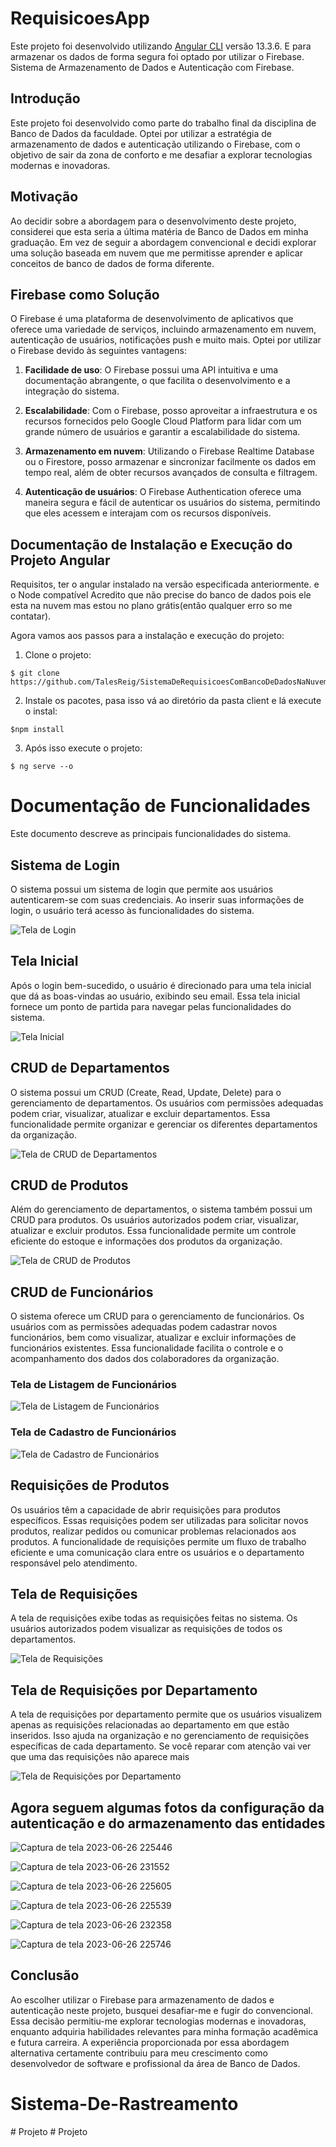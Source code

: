 # RequisicoesApp

Este projeto foi desenvolvido utilizando [Angular CLI](https://github.com/angular/angular-cli) versão 13.3.6.
E para armazenar os dados de forma segura foi optado por utilizar o Firebase.
Sistema de Armazenamento de Dados e Autenticação com Firebase.

## Introdução

Este projeto foi desenvolvido como parte do trabalho final da disciplina de Banco de Dados da faculdade. Optei por utilizar a estratégia de armazenamento de dados e autenticação utilizando o Firebase, com o objetivo de sair da zona de conforto e me desafiar a explorar tecnologias modernas e inovadoras.

## Motivação

Ao decidir sobre a abordagem para o desenvolvimento deste projeto, considerei que esta seria a última matéria de Banco de Dados em minha graduação. Em vez de seguir a abordagem convencional e decidi explorar uma solução baseada em nuvem que me permitisse aprender e aplicar conceitos de banco de dados de forma diferente.

## Firebase como Solução

O Firebase é uma plataforma de desenvolvimento de aplicativos que oferece uma variedade de serviços, incluindo armazenamento em nuvem, autenticação de usuários, notificações push e muito mais. Optei por utilizar o Firebase devido às seguintes vantagens:

1. **Facilidade de uso**: O Firebase possui uma API intuitiva e uma documentação abrangente, o que facilita o desenvolvimento e a integração do sistema.

2. **Escalabilidade**: Com o Firebase, posso aproveitar a infraestrutura e os recursos fornecidos pelo Google Cloud Platform para lidar com um grande número de usuários e garantir a escalabilidade do sistema.

3. **Armazenamento em nuvem**: Utilizando o Firebase Realtime Database ou o Firestore, posso armazenar e sincronizar facilmente os dados em tempo real, além de obter recursos avançados de consulta e filtragem.

4. **Autenticação de usuários**: O Firebase Authentication oferece uma maneira segura e fácil de autenticar os usuários do sistema, permitindo que eles acessem e interajam com os recursos disponíveis.


## Documentação de Instalação e Execução do Projeto Angular

Requisitos, ter o angular instalado na versão especificada anteriormente. e o Node compatível
Acredito que não precise do banco de dados pois ele esta na nuvem mas estou no plano grátis(então qualquer erro so me contatar).

Agora vamos aos passos para a instalação e execução do projeto:
1. Clone o projeto:
```
$ git clone https://github.com/TalesReig/SistemaDeRequisicoesComBancoDeDadosNaNuvem.git
```

2. Instale os pacotes, pasa isso vá ao diretório da pasta client e lá execute o instal:
```
$npm install
```

3. Após isso execute o projeto:
```
$ ng serve --o
```


# Documentação de Funcionalidades

Este documento descreve as principais funcionalidades do sistema.

## Sistema de Login

O sistema possui um sistema de login que permite aos usuários autenticarem-se com suas credenciais. Ao inserir suas informações de login, o usuário terá acesso às funcionalidades do sistema.

![Tela de Login](https://github.com/TalesReig/SistemaDeRequisicoesComBancoDeDadosNaNuvem/assets/90864593/43128172-df81-4429-b4ed-ccf07a78242a)


## Tela Inicial

Após o login bem-sucedido, o usuário é direcionado para uma tela inicial que dá as boas-vindas ao usuário, exibindo seu email. Essa tela inicial fornece um ponto de partida para navegar pelas funcionalidades do sistema.

![Tela Inicial](https://github.com/TalesReig/SistemaDeRequisicoesComBancoDeDadosNaNuvem/assets/90864593/d73795dc-a166-4fba-a8d2-27dd5fa2540e)


## CRUD de Departamentos

O sistema possui um CRUD (Create, Read, Update, Delete) para o gerenciamento de departamentos. Os usuários com permissões adequadas podem criar, visualizar, atualizar e excluir departamentos. Essa funcionalidade permite organizar e gerenciar os diferentes departamentos da organização.

![Tela de CRUD de Departamentos](https://github.com/TalesReig/SistemaDeRequisicoesComBancoDeDadosNaNuvem/assets/90864593/d503fd09-2260-43d4-95e9-d9ac0de5d118)


## CRUD de Produtos

Além do gerenciamento de departamentos, o sistema também possui um CRUD para produtos. Os usuários autorizados podem criar, visualizar, atualizar e excluir produtos. Essa funcionalidade permite um controle eficiente do estoque e informações dos produtos da organização.

![Tela de CRUD de Produtos](https://github.com/TalesReig/SistemaDeRequisicoesComBancoDeDadosNaNuvem/assets/90864593/aa2a9394-d6bf-4ee6-9346-69e51cd62b5d)


## CRUD de Funcionários

O sistema oferece um CRUD para o gerenciamento de funcionários. Os usuários com as permissões adequadas podem cadastrar novos funcionários, bem como visualizar, atualizar e excluir informações de funcionários existentes. Essa funcionalidade facilita o controle e o acompanhamento dos dados dos colaboradores da organização.

### Tela de Listagem de Funcionários

![Tela de Listagem de Funcionários](https://github.com/TalesReig/SistemaDeRequisicoesComBancoDeDadosNaNuvem/assets/90864593/e43a4298-f2a8-4828-b175-8edff34a91cf)


### Tela de Cadastro de Funcionários

![Tela de Cadastro de Funcionários](https://github.com/TalesReig/SistemaDeRequisicoesComBancoDeDadosNaNuvem/assets/90864593/46e1df35-e101-46a8-a1c1-e192e36ce1b5)


## Requisições de Produtos

Os usuários têm a capacidade de abrir requisições para produtos específicos. Essas requisições podem ser utilizadas para solicitar novos produtos, realizar pedidos ou comunicar problemas relacionados aos produtos. A funcionalidade de requisições permite um fluxo de trabalho eficiente e uma comunicação clara entre os usuários e o departamento responsável pelo atendimento.

## Tela de Requisições

A tela de requisições exibe todas as requisições feitas no sistema. Os usuários autorizados podem visualizar as requisições de todos os departamentos.

![Tela de Requisições](https://github.com/TalesReig/SistemaDeRequisicoesComBancoDeDadosNaNuvem/assets/90864593/4cbe12f8-ecb8-45c8-ae1f-3df5a0875217)

## Tela de Requisições por Departamento

A tela de requisições por departamento permite que os usuários visualizem apenas as requisições relacionadas ao departamento em que estão inseridos. Isso ajuda na organização e no gerenciamento de requisições específicas de cada departamento.
Se você reparar com atenção vai ver que uma das requisições não aparece mais

![Tela de Requisições por Departamento](https://github.com/TalesReig/SistemaDeRequisicoesComBancoDeDadosNaNuvem/assets/90864593/a4a6dec6-375c-43d9-a78b-789604afda8a)


## Agora seguem algumas fotos da configuração da autenticação e do armazenamento das entidades

![Captura de tela 2023-06-26 225446](https://github.com/TalesReig/SistemaDeRequisicoesComBancoDeDadosNaNuvem/assets/90864593/1ab9b263-13f2-418c-9cf1-30a7c7e91222)

![Captura de tela 2023-06-26 231552](https://github.com/TalesReig/SistemaDeRequisicoesComBancoDeDadosNaNuvem/assets/90864593/1b87e0fe-2128-4be1-b410-374d99a9ebd9)

![Captura de tela 2023-06-26 225605](https://github.com/TalesReig/SistemaDeRequisicoesComBancoDeDadosNaNuvem/assets/90864593/f1810a29-967a-484b-8dcc-fc3b6344dafb)

![Captura de tela 2023-06-26 225539](https://github.com/TalesReig/SistemaDeRequisicoesComBancoDeDadosNaNuvem/assets/90864593/bacf311e-8a14-475d-8559-91bed2b79be9)

![Captura de tela 2023-06-26 232358](https://github.com/TalesReig/SistemaDeRequisicoesComBancoDeDadosNaNuvem/assets/90864593/dea5dc19-1be7-456b-aaa1-e5de6b2341ed)


![Captura de tela 2023-06-26 225746](https://github.com/TalesReig/SistemaDeRequisicoesComBancoDeDadosNaNuvem/assets/90864593/86218484-b8b7-47aa-ad03-d02b359ec4ca)

## Conclusão

Ao escolher utilizar o Firebase para armazenamento de dados e autenticação neste projeto, busquei desafiar-me e fugir do convencional. Essa decisão permitiu-me explorar tecnologias modernas e inovadoras, enquanto adquiria habilidades relevantes para minha formação acadêmica e futura carreira. A experiência proporcionada por essa abordagem alternativa certamente contribuiu para meu crescimento como desenvolvedor de software e profissional da área de Banco de Dados.


# Sistema-De-Rastreamento
#   P r o j e t o  
 #   P r o j e t o  
 